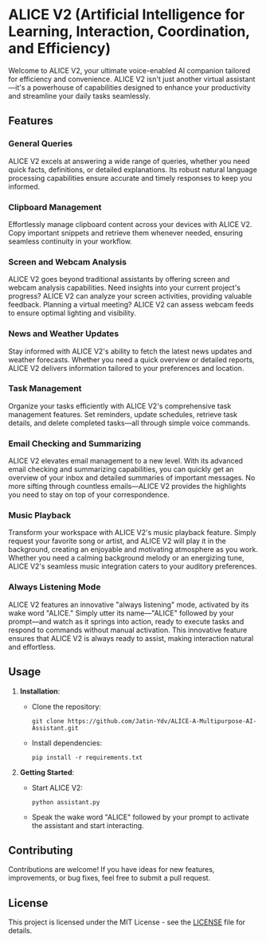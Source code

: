# ALICE V2 (Artificial Intelligence for Learning, Interaction, Coordination, and Efficiency)

Welcome to ALICE V2, your ultimate voice-enabled AI companion tailored for efficiency and convenience. ALICE V2 isn't just another virtual assistant—it's a powerhouse of capabilities designed to enhance your productivity and streamline your daily tasks seamlessly.

## Features

### General Queries
ALICE V2 excels at answering a wide range of queries, whether you need quick facts, definitions, or detailed explanations. Its robust natural language processing capabilities ensure accurate and timely responses to keep you informed.

### Clipboard Management
Effortlessly manage clipboard content across your devices with ALICE V2. Copy important snippets and retrieve them whenever needed, ensuring seamless continuity in your workflow.

### Screen and Webcam Analysis
ALICE V2 goes beyond traditional assistants by offering screen and webcam analysis capabilities. Need insights into your current project's progress? ALICE V2 can analyze your screen activities, providing valuable feedback. Planning a virtual meeting? ALICE V2 can assess webcam feeds to ensure optimal lighting and visibility.

### News and Weather Updates
Stay informed with ALICE V2's ability to fetch the latest news updates and weather forecasts. Whether you need a quick overview or detailed reports, ALICE V2 delivers information tailored to your preferences and location.

### Task Management
Organize your tasks efficiently with ALICE V2's comprehensive task management features. Set reminders, update schedules, retrieve task details, and delete completed tasks—all through simple voice commands.

### Email Checking and Summarizing
ALICE V2 elevates email management to a new level. With its advanced email checking and summarizing capabilities, you can quickly get an overview of your inbox and detailed summaries of important messages. No more sifting through countless emails—ALICE V2 provides the highlights you need to stay on top of your correspondence.

### Music Playback
Transform your workspace with ALICE V2's music playback feature. Simply request your favorite song or artist, and ALICE V2 will play it in the background, creating an enjoyable and motivating atmosphere as you work. Whether you need a calming background melody or an energizing tune, ALICE V2's seamless music integration caters to your auditory preferences.

### Always Listening Mode
ALICE V2 features an innovative "always listening" mode, activated by its wake word "ALICE." Simply utter its name—"ALICE" followed by your prompt—and watch as it springs into action, ready to execute tasks and respond to commands without manual activation. This innovative feature ensures that ALICE V2 is always ready to assist, making interaction natural and effortless.

## Usage

1. **Installation**:
   - Clone the repository:
     ```
     git clone https://github.com/Jatin-Ydv/ALICE-A-Multipurpose-AI-Assistant.git
     ```
   - Install dependencies:
     ```
     pip install -r requirements.txt
     ```

2. **Getting Started**:
   - Start ALICE V2:
     ```
     python assistant.py
     ```
   - Speak the wake word "ALICE" followed by your prompt to activate the assistant and start interacting.

## Contributing

Contributions are welcome! If you have ideas for new features, improvements, or bug fixes, feel free to submit a pull request.

## License

This project is licensed under the MIT License - see the [LICENSE](LICENSE) file for details.
